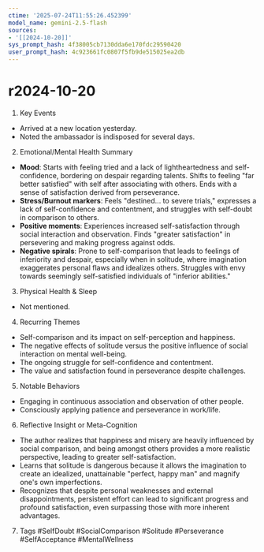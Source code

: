 ```yaml
---
ctime: '2025-07-24T11:55:26.452399'
model_name: gemini-2.5-flash
sources:
- '[[2024-10-20]]'
sys_prompt_hash: 4f38005cb7130dda6e170fdc29590420
user_prompt_hash: 4c923661fc0807f5fb9de515025ea2db
---
```

# r2024-10-20

1. Key Events
*   Arrived at a new location yesterday.
*   Noted the ambassador is indisposed for several days.

2. Emotional/Mental Health Summary
*   **Mood**: Starts with feeling tried and a lack of lightheartedness and self-confidence, bordering on despair regarding talents. Shifts to feeling "far better satisfied" with self after associating with others. Ends with a sense of satisfaction derived from perseverance.
*   **Stress/Burnout markers**: Feels "destined... to severe trials," expresses a lack of self-confidence and contentment, and struggles with self-doubt in comparison to others.
*   **Positive moments**: Experiences increased self-satisfaction through social interaction and observation. Finds "greater satisfaction" in persevering and making progress against odds.
*   **Negative spirals**: Prone to self-comparison that leads to feelings of inferiority and despair, especially when in solitude, where imagination exaggerates personal flaws and idealizes others. Struggles with envy towards seemingly self-satisfied individuals of "inferior abilities."

3. Physical Health & Sleep
*   Not mentioned.

4. Recurring Themes
*   Self-comparison and its impact on self-perception and happiness.
*   The negative effects of solitude versus the positive influence of social interaction on mental well-being.
*   The ongoing struggle for self-confidence and contentment.
*   The value and satisfaction found in perseverance despite challenges.

5. Notable Behaviors
*   Engaging in continuous association and observation of other people.
*   Consciously applying patience and perseverance in work/life.

6. Reflective Insight or Meta-Cognition
*   The author realizes that happiness and misery are heavily influenced by social comparison, and being amongst others provides a more realistic perspective, leading to greater self-satisfaction.
*   Learns that solitude is dangerous because it allows the imagination to create an idealized, unattainable "perfect, happy man" and magnify one's own imperfections.
*   Recognizes that despite personal weaknesses and external disappointments, persistent effort can lead to significant progress and profound satisfaction, even surpassing those with more inherent advantages.

7. Tags
#SelfDoubt #SocialComparison #Solitude #Perseverance #SelfAcceptance #MentalWellness